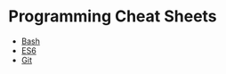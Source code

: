 # Programming Cheat Sheets

* [Bash](https://github.com/bisonhubert/programming-cheat-sheets/blob/master/bash.md)
* [ES6](https://github.com/bisonhubert/programming-cheat-sheets/blob/master/es6-cheat-sheet.md)
* [Git](https://github.com/bisonhubert/programming-cheat-sheets/blob/master/git.md)

